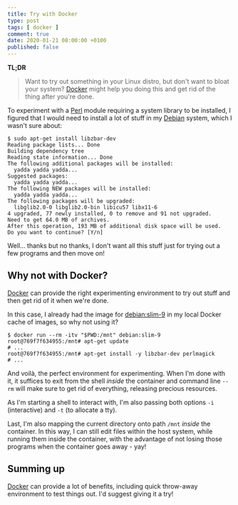 ```yaml
---
title: Try with Docker
type: post
tags: [ docker ]
comment: true
date: 2020-01-21 08:00:00 +0100
published: false
---
```


**TL;DR**

> Want to try out something in your Linux distro, but don't want to bloat
> your system? [Docker][] might help you doing this and get rid of the thing
> after you're done.

To experiment with a [Perl][] module requiring a system library to be
installed, I figured that I would need to install a lot of stuff in my
[Debian][] system, which I wasn't sure about:

```
$ sudo apt-get install libzbar-dev
Reading package lists... Done
Building dependency tree       
Reading state information... Done
The following additional packages will be installed:
  yadda yadda yadda...
Suggested packages:
  yadda yadda yadda...
The following NEW packages will be installed:
  yadda yadda yadda...
The following packages will be upgraded:
  libglib2.0-0 libglib2.0-bin libicu57 libx11-6
4 upgraded, 77 newly installed, 0 to remove and 91 not upgraded.
Need to get 64.0 MB of archives.
After this operation, 193 MB of additional disk space will be used.
Do you want to continue? [Y/n]
```

Well... thanks but no thanks, I don't want all this stuff just for trying
out a few programs and then move on!

## Why not with Docker?

[Docker][] can provide the right experimenting environment to try out stuff
and then get rid of it when we're done.

In this case, I already had the image for [debian:slim-9][dockerhub-debian]
in my local Docker cache of images, so why not using it?

```
$ docker run --rm -itv "$PWD:/mnt" debian:slim-9
root@769f7f634955:/mnt# apt-get update
# ...
root@769f7f634955:/mnt# apt-get install -y libzbar-dev perlmagick
# ...
```

And voilà, the perfect environment for experimenting. When I'm done with it,
it suffices to exit from the shell *inside* the container and command line
`--rm` will make sure to get rid of everything, releasing precious
resources.

As I'm starting a shell to interact with, I'm also passing both options `-i`
(interactive) and `-t` (to allocate a tty).

Last, I'm also mapping the current directory onto path `/mnt` *inside* the
container. In this way, I can still edit files within the host system, while
running them inside the container, with the advantage of not losing those
programs when the container goes away - yay!

## Summing up

[Docker][] can provide a lot of benefits, including quick throw-away
environment to test things out. I'd suggest giving it a try!


[Perl]: https://www.perl.org/
[Debian]: https://www.debian.org/
[Docker]: https://www.docker.com/
[dockerhub-debian]: https://hub.docker.com/_/debian
